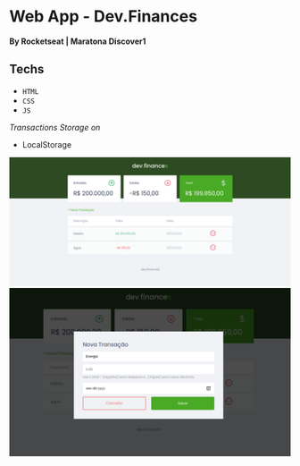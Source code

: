 # Web App - Dev.Finances

**By Rocketseat | Maratona Discover1**


## Techs
- `HTML`
- `CSS`
- `JS`

*Transactions Storage on*
- LocalStorage

<img src="https://github.com/DaniloSouza19/maratona-discover1/blob/master/.github/dev-finances-web.png" alt="dev-finances" />
<img src="https://github.com/DaniloSouza19/maratona-discover1/blob/master/.github/dev-finances-web-modal.png" alt="dev-finances" />